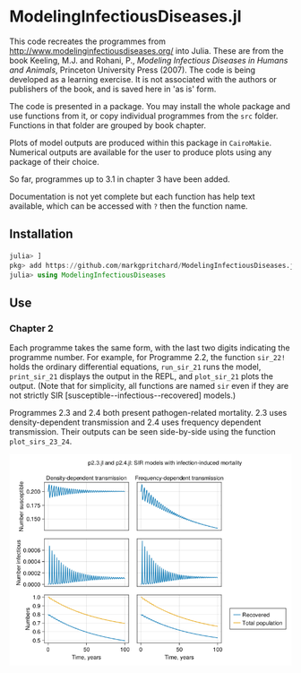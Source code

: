 # ModelingInfectiousDiseases.jl

This code recreates the programmes from http://www.modelinginfectiousdiseases.org/ into Julia. These are from the book Keeling, M.J. and Rohani, P., *Modeling Infectious Diseases in Humans and Animals*, Princeton University Press (2007). The code is being developed as a learning exercise. It is not associated with the authors or publishers of the book, and is saved here in 'as is' form.

The code is presented in a package. You may install the whole package and use functions from it, or copy individual programmes from the `src` folder. Functions in that folder are grouped by book chapter.  

Plots of model outputs are produced within this package in `CairoMakie`. Numerical outputs are available for the user to produce plots using any package of their choice. 

So far, programmes up to 3.1 in chapter 3 have been added.

Documentation is not yet complete but each function has help text available, which can be accessed with `?` then the function name.

## Installation 
``` julia 
julia> ]
pkg> add https://github.com/markgpritchard/ModelingInfectiousDiseases.jl
julia> using ModelingInfectiousDiseases
```

## Use
### Chapter 2
Each programme takes the same form, with the last two digits indicating the programme number. For example, for Programme 2.2, the function `sir_22!` holds the ordinary differential equations, `run_sir_21` runs the model, `print_sir_21` displays the output in the REPL, and `plot_sir_21` plots the output. (Note that for simplicity, all functions are named `sir` even if they are not strictly SIR [susceptible--infectious--recovered] models.)

Programmes 2.3 and 2.4 both present pathogen-related mortality. 2.3 uses density-dependent transmission and 2.4 uses frequency dependent transmission. Their outputs can be seen side-by-side using the function `plot_sirs_23_24`.

![Outputs of programmes 2.3 and 2.4 side-by-side, showing damped oscilation toward an equilibrium for numbers infectious, but a difference in numbers susceptible, with density-dependent transmission showing an equilibrium and frequency-dependent transmission showing a moving trend](https://github.com/markgpritchard/ModelingInfectiousDiseases.jl/blob/main/assets/plt_2324.png)
